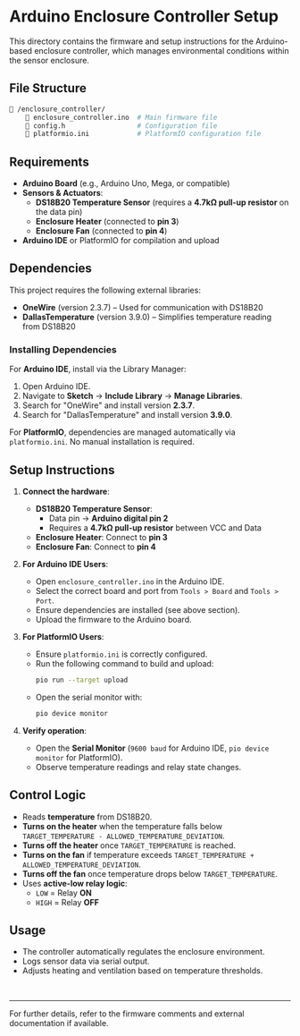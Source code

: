 # Arduino Enclosure Controller Setup

This directory contains the firmware and setup instructions for the Arduino-based enclosure controller, which manages environmental conditions within the sensor enclosure.

## File Structure

```bash
📁 /enclosure_controller/
    📄 enclosure_controller.ino  # Main firmware file
    📄 config.h                  # Configuration file
    📄 platformio.ini            # PlatformIO configuration file
```

## Requirements

- **Arduino Board** (e.g., Arduino Uno, Mega, or compatible)
- **Sensors & Actuators**:
  - **DS18B20 Temperature Sensor** (requires a **4.7kΩ pull-up resistor** on the data pin)
  - **Enclosure Heater** (connected to **pin 3**)
  - **Enclosure Fan** (connected to **pin 4**)
- **Arduino IDE** or PlatformIO for compilation and upload

## Dependencies

This project requires the following external libraries:

- **OneWire** (version 2.3.7) – Used for communication with DS18B20
- **DallasTemperature** (version 3.9.0) – Simplifies temperature reading from DS18B20

### **Installing Dependencies**

For **Arduino IDE**, install via the Library Manager:

1. Open Arduino IDE.
2. Navigate to **Sketch** → **Include Library** → **Manage Libraries**.
3. Search for "OneWire" and install version **2.3.7**.
4. Search for "DallasTemperature" and install version **3.9.0**.

For **PlatformIO**, dependencies are managed automatically via `platformio.ini`. No manual installation is required.

## Setup Instructions

1. **Connect the hardware**:

   - **DS18B20 Temperature Sensor**:
     - Data pin → **Arduino digital pin 2**
     - Requires a **4.7kΩ pull-up resistor** between VCC and Data
   - **Enclosure Heater**: Connect to **pin 3**
   - **Enclosure Fan**: Connect to **pin 4**

2. **For Arduino IDE Users**:

   - Open `enclosure_controller.ino` in the Arduino IDE.
   - Select the correct board and port from `Tools > Board` and `Tools > Port`.
   - Ensure dependencies are installed (see above section).
   - Upload the firmware to the Arduino board.

3. **For PlatformIO Users**:

   - Ensure `platformio.ini` is correctly configured.
   - Run the following command to build and upload:
     ```bash
     pio run --target upload
     ```
   - Open the serial monitor with:
     ```bash
     pio device monitor
     ```

4. **Verify operation**:
   - Open the **Serial Monitor** (`9600 baud` for Arduino IDE, `pio device monitor` for PlatformIO).
   - Observe temperature readings and relay state changes.

## Control Logic

- Reads **temperature** from DS18B20.
- **Turns on the heater** when the temperature falls below `TARGET_TEMPERATURE - ALLOWED_TEMPERATURE_DEVIATION`.
- **Turns off the heater** once `TARGET_TEMPERATURE` is reached.
- **Turns on the fan** if temperature exceeds `TARGET_TEMPERATURE + ALLOWED_TEMPERATURE_DEVIATION`.
- **Turns off the fan** once temperature drops below `TARGET_TEMPERATURE`.
- Uses **active-low relay logic**:
  - `LOW` = Relay **ON**
  - `HIGH` = Relay **OFF**

## Usage

- The controller automatically regulates the enclosure environment.
- Logs sensor data via serial output.
- Adjusts heating and ventilation based on temperature thresholds.

<br>

---

For further details, refer to the firmware comments and external documentation if available.
